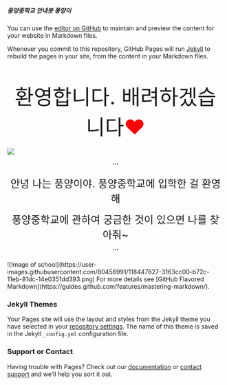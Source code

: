 ##### 풍양중학교 안내봇 풍양이
You can use the [editor on GitHub](https://github.com/choims8987/pyhelper/edit/gh-pages/index.md) to maintain and preview the content for your website in Markdown files.

Whenever you commit to this repository, GitHub Pages will run [Jekyll](https://jekyllrb.com/) to rebuild the pages in your site, from the content in your Markdown files.

<br>
<br>
<center><font size=10>환영합니다. 배려하겠습니다<font color="red">♥</font></font></center>
<br>
<img src="https://github.com/choims8987/pyhelper/issues/4#issue-893012692">
<br>
<br>
<center> 
'''

<font size=5>안녕 나는 풍양이야. 풍양중학교에 입학한 걸 환영해
  <center> 풍양중학교에 관하여 궁금한 것이 있으면 나를 찾아줘~</font></center>

'''
</center>
![Image of school](https://user-images.githubusercontent.com/80456991/118447827-3163cc00-b72c-11eb-81dc-14e0351dd393.png)
For more details see [GitHub Flavored Markdown](https://guides.github.com/features/mastering-markdown/).

### Jekyll Themes

Your Pages site will use the layout and styles from the Jekyll theme you have selected in your [repository settings](https://github.com/choims8987/pyhelper/settings/pages). The name of this theme is saved in the Jekyll `_config.yml` configuration file.

### Support or Contact

Having trouble with Pages? Check out our [documentation](https://docs.github.com/categories/github-pages-basics/) or [contact support](https://support.github.com/contact) and we’ll help you sort it out.
